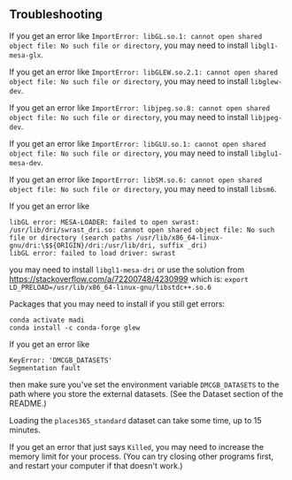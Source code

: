 
## Troubleshooting

If you get an error like `ImportError: libGL.so.1: cannot open shared object file: No such file or directory`,
you may need to install `libgl1-mesa-glx`.

If you get an error like `ImportError: libGLEW.so.2.1: cannot open shared object file: No such file or directory`,
you may need to install `libglew-dev`.

If you get an error like `ImportError: libjpeg.so.8: cannot open shared object file: No such file or directory`,
you may need to install `libjpeg-dev`.

If you get an error like `ImportError: libGLU.so.1: cannot open shared object file: No such file or directory`,
you may need to install `libglu1-mesa-dev`.

If you get an error like `ImportError: libSM.so.6: cannot open shared object file: No such file or directory`,
you may need to install `libsm6`.

If you get an error like
```
libGL error: MESA-LOADER: failed to open swrast: /usr/lib/dri/swrast_dri.so: cannot open shared object file: No such file or directory (search paths /usr/lib/x86_64-linux-gnu/dri:\$${ORIGIN}/dri:/usr/lib/dri, suffix _dri)
libGL error: failed to load driver: swrast
```
you may need to install `libgl1-mesa-dri` or use the solution from https://stackoverflow.com/a/72200748/4230999
which is: `export LD_PRELOAD=/usr/lib/x86_64-linux-gnu/libstdc++.so.6`

Packages that you may need to install if you still get errors:
```
conda activate madi
conda install -c conda-forge glew
```

If you get an error like 
```
KeyError: 'DMCGB_DATASETS'
Segmentation fault
```
then make sure you've set the environment variable `DMCGB_DATASETS` to the path where you store the external datasets.
(See the Dataset section of the README.)

Loading the `places365_standard` dataset can take some time, up to 15 minutes.

If you get an error that just says `Killed`, you may need to increase the memory limit for your process.
(You can try closing other programs first, and restart your computer if that doesn't work.)

